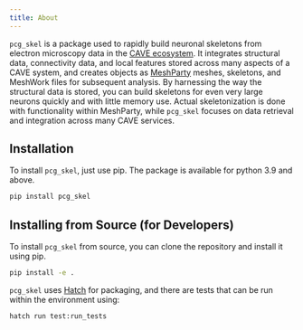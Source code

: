 ```yaml
---
title: About
---
```


`pcg_skel` is a package used to rapidly build neuronal skeletons from electron microscopy data in the [CAVE ecosystem](https://github.com/CAVEconnectome).
It integrates structural data, connectivity data, and local features stored across many aspects of a CAVE system, and creates objects as [MeshParty](https://meshparty.readthedocs.io/en/latest/) meshes, skeletons, and MeshWork files for subsequent analysis.
By harnessing the way the structural data is stored, you can build skeletons for even very large neurons quickly and with little memory use.
Actual skeletonization is done with functionality within MeshParty, while `pcg_skel` focuses on data retrieval and integration across many CAVE services.

## Installation

To install `pcg_skel`, just use pip. The package is available for python 3.9 and above.

```bash
pip install pcg_skel
```

## Installing from Source (for Developers)

To install `pcg_skel` from source, you can clone the repository and install it using pip.

```bash
pip install -e .
```

`pcg_skel` uses [Hatch](https://hatch.pypa.io/latest/) for packaging, and there are tests that can be run within the environment using:

```bash
hatch run test:run_tests
```
